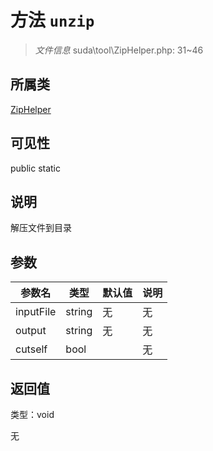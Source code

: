 # 方法 `unzip`

> *文件信息* suda\tool\ZipHelper.php: 31~46

## 所属类 

[ZipHelper](../ZipHelper.md)

## 可见性

 public static

## 说明

解压文件到目录


## 参数


| 参数名 | 类型 | 默认值 | 说明 |
|--------|-----|-------|-------|
| inputFile |  string | 无 | 无 |
| output |  string | 无 | 无 |
| cutself |  bool |  | 无 |



## 返回值

类型：void

无

